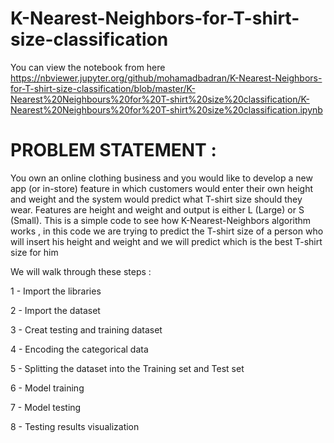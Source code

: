 # K-Nearest-Neighbors-for-T-shirt-size-classification
You can view the notebook from here https://nbviewer.jupyter.org/github/mohamadbadran/K-Nearest-Neighbors-for-T-shirt-size-classification/blob/master/K-Nearest%20Neighbours%20for%20T-shirt%20size%20classification/K-Nearest%20Neighbours%20for%20T-shirt%20size%20classification.ipynb
# PROBLEM STATEMENT :
You own an online clothing business and you would like to develop a new app (or in-store) feature in which customers would enter their own height and weight and the system would predict what T-shirt size should they wear. Features are height and weight and output is either L (Large) or S (Small).
This is a simple code to see how K-Nearest-Neighbors algorithm works , in this code we are trying to predict the T-shirt size of a person who will insert his height and weight and we will predict which is the best T-shirt size for him

We will walk through these steps :

1 - Import the libraries

2 - Import the dataset

3 - Creat testing and training dataset

4 - Encoding the categorical data

5 - Splitting the dataset into the Training set and Test set 

6 - Model training

7 - Model testing

8 - Testing results visualization





